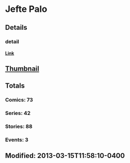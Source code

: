 # Jefte  Palo 
## Details
### detail
#### [Link](http://marvel.com/comics/creators/8728/jefte_palo?utm_campaign=apiRef&utm_source=225578a89fc76f3d20fbffda5d17a88d)
## [Thumbnail](http://i.annihil.us/u/prod/marvel/i/mg/b/e0/4bb3d31a9ea91.jpg)
## Totals
### Comics: 73
### Series: 42
### Stories: 88
### Events: 3
## Modified: 2013-03-15T11:58:10-0400